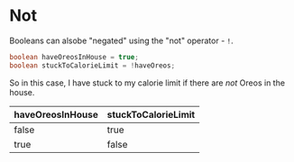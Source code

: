 # Not

Booleans can alsobe "negated" using the "not" operator - `!`. 

```java
boolean haveOreosInHouse = true;
boolean stuckToCalorieLimit = !haveOreos;
```

So in this case, I have stuck to my calorie limit if there are _not_ Oreos in the house.

| haveOreosInHouse | stuckToCalorieLimit |
|------------------|---------------------|
| false            | true                |
| true             | false               |